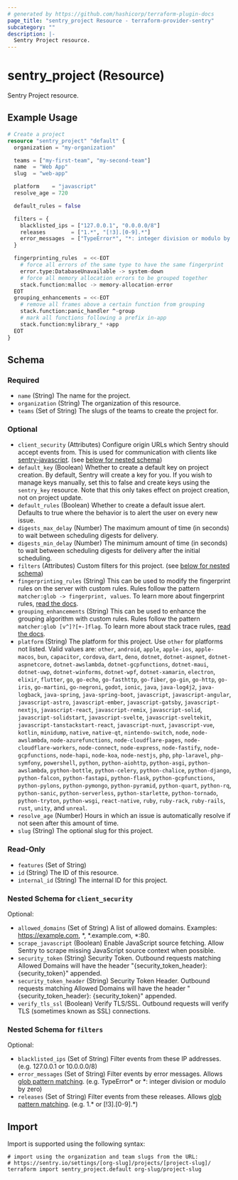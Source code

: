 ```yaml
---
# generated by https://github.com/hashicorp/terraform-plugin-docs
page_title: "sentry_project Resource - terraform-provider-sentry"
subcategory: ""
description: |-
  Sentry Project resource.
---
```


# sentry_project (Resource)

Sentry Project resource.

## Example Usage

```terraform
# Create a project
resource "sentry_project" "default" {
  organization = "my-organization"

  teams = ["my-first-team", "my-second-team"]
  name  = "Web App"
  slug  = "web-app"

  platform    = "javascript"
  resolve_age = 720

  default_rules = false

  filters = {
    blacklisted_ips = ["127.0.0.1", "0.0.0.0/8"]
    releases        = ["1.*", "[!3].[0-9].*"]
    error_messages  = ["TypeError*", "*: integer division or modulo by zero"]
  }

  fingerprinting_rules  = <<-EOT
    # force all errors of the same type to have the same fingerprint
    error.type:DatabaseUnavailable -> system-down
    # force all memory allocation errors to be grouped together
    stack.function:malloc -> memory-allocation-error
  EOT
  grouping_enhancements = <<-EOT
    # remove all frames above a certain function from grouping
    stack.function:panic_handler ^-group
    # mark all functions following a prefix in-app
    stack.function:mylibrary_* +app
  EOT
}
```

<!-- schema generated by tfplugindocs -->
## Schema

### Required

- `name` (String) The name for the project.
- `organization` (String) The organization of this resource.
- `teams` (Set of String) The slugs of the teams to create the project for.

### Optional

- `client_security` (Attributes) Configure origin URLs which Sentry should accept events from. This is used for communication with clients like [sentry-javascript](https://github.com/getsentry/sentry-javascript). (see [below for nested schema](#nestedatt--client_security))
- `default_key` (Boolean) Whether to create a default key on project creation. By default, Sentry will create a key for you. If you wish to manage keys manually, set this to false and create keys using the `sentry_key` resource. Note that this only takes effect on project creation, not on project update.
- `default_rules` (Boolean) Whether to create a default issue alert. Defaults to true where the behavior is to alert the user on every new issue.
- `digests_max_delay` (Number) The maximum amount of time (in seconds) to wait between scheduling digests for delivery.
- `digests_min_delay` (Number) The minimum amount of time (in seconds) to wait between scheduling digests for delivery after the initial scheduling.
- `filters` (Attributes) Custom filters for this project. (see [below for nested schema](#nestedatt--filters))
- `fingerprinting_rules` (String) This can be used to modify the fingerprint rules on the server with custom rules. Rules follow the pattern `matcher:glob -> fingerprint, values`. To learn more about fingerprint rules, [read the docs](https://docs.sentry.io/concepts/data-management/event-grouping/fingerprint-rules/).
- `grouping_enhancements` (String) This can be used to enhance the grouping algorithm with custom rules. Rules follow the pattern `matcher:glob [v^]?[+-]flag`. To learn more about stack trace rules, [read the docs](https://docs.sentry.io/concepts/data-management/event-grouping/stack-trace-rules/).
- `platform` (String) The platform for this project. Use `other` for platforms not listed. Valid values are: `other`, `android`, `apple`, `apple-ios`, `apple-macos`, `bun`, `capacitor`, `cordova`, `dart`, `deno`, `dotnet`, `dotnet-aspnet`, `dotnet-aspnetcore`, `dotnet-awslambda`, `dotnet-gcpfunctions`, `dotnet-maui`, `dotnet-uwp`, `dotnet-winforms`, `dotnet-wpf`, `dotnet-xamarin`, `electron`, `elixir`, `flutter`, `go`, `go-echo`, `go-fasthttp`, `go-fiber`, `go-gin`, `go-http`, `go-iris`, `go-martini`, `go-negroni`, `godot`, `ionic`, `java`, `java-log4j2`, `java-logback`, `java-spring`, `java-spring-boot`, `javascript`, `javascript-angular`, `javascript-astro`, `javascript-ember`, `javascript-gatsby`, `javascript-nextjs`, `javascript-react`, `javascript-remix`, `javascript-solid`, `javascript-solidstart`, `javascript-svelte`, `javascript-sveltekit`, `javascript-tanstackstart-react`, `javascript-nuxt`, `javascript-vue`, `kotlin`, `minidump`, `native`, `native-qt`, `nintendo-switch`, `node`, `node-awslambda`, `node-azurefunctions`, `node-cloudflare-pages`, `node-cloudflare-workers`, `node-connect`, `node-express`, `node-fastify`, `node-gcpfunctions`, `node-hapi`, `node-koa`, `node-nestjs`, `php`, `php-laravel`, `php-symfony`, `powershell`, `python`, `python-aiohttp`, `python-asgi`, `python-awslambda`, `python-bottle`, `python-celery`, `python-chalice`, `python-django`, `python-falcon`, `python-fastapi`, `python-flask`, `python-gcpfunctions`, `python-pylons`, `python-pymongo`, `python-pyramid`, `python-quart`, `python-rq`, `python-sanic`, `python-serverless`, `python-starlette`, `python-tornado`, `python-tryton`, `python-wsgi`, `react-native`, `ruby`, `ruby-rack`, `ruby-rails`, `rust`, `unity`, and `unreal`.
- `resolve_age` (Number) Hours in which an issue is automatically resolve if not seen after this amount of time.
- `slug` (String) The optional slug for this project.

### Read-Only

- `features` (Set of String)
- `id` (String) The ID of this resource.
- `internal_id` (String) The internal ID for this project.

<a id="nestedatt--client_security"></a>
### Nested Schema for `client_security`

Optional:

- `allowed_domains` (Set of String) A list of allowed domains. Examples: https://example.com, *, *.example.com, *:80.
- `scrape_javascript` (Boolean) Enable JavaScript source fetching. Allow Sentry to scrape missing JavaScript source context when possible.
- `security_token` (String) Security Token. Outbound requests matching Allowed Domains will have the header "{security_token_header}: {security_token}" appended.
- `security_token_header` (String) Security Token Header. Outbound requests matching Allowed Domains will have the header "{security_token_header}: {security_token}" appended.
- `verify_tls_ssl` (Boolean) Verify TLS/SSL. Outbound requests will verify TLS (sometimes known as SSL) connections.


<a id="nestedatt--filters"></a>
### Nested Schema for `filters`

Optional:

- `blacklisted_ips` (Set of String) Filter events from these IP addresses. (e.g. 127.0.0.1 or 10.0.0.0/8)
- `error_messages` (Set of String) Filter events by error messages. Allows [glob pattern matching](https://en.wikipedia.org/wiki/Glob_(programming)). (e.g. TypeError* or *: integer division or modulo by zero)
- `releases` (Set of String) Filter events from these releases. Allows [glob pattern matching](https://en.wikipedia.org/wiki/Glob_(programming)). (e.g. 1.* or [!3].[0-9].*)

## Import

Import is supported using the following syntax:

```shell
# import using the organization and team slugs from the URL:
# https://sentry.io/settings/[org-slug]/projects/[project-slug]/
terraform import sentry_project.default org-slug/project-slug
```
